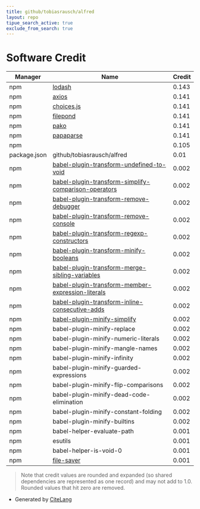 ```yaml
---
title: github/tobiasrausch/alfred
layout: repo
tipue_search_active: true
exclude_from_search: true
---
```

# Software Credit

|Manager|Name|Credit|
|-------|----|------|
|npm|[lodash](https://lodash.com/)|0.143|
|npm|[axios](https://axios-http.com)|0.141|
|npm|[choices.js](https://github.com/jshjohnson/Choices#readme)|0.141|
|npm|[filepond](https://pqina.nl/filepond/)|0.141|
|npm|[pako](https://github.com/nodeca/pako#readme)|0.141|
|npm|[papaparse](http://papaparse.com)|0.141|
|npm||0.105|
|package.json|github/tobiasrausch/alfred|0.01|
|npm|[babel-plugin-transform-undefined-to-void](https://github.com/babel/minify#readme)|0.002|
|npm|[babel-plugin-transform-simplify-comparison-operators](https://github.com/babel/minify#readme)|0.002|
|npm|[babel-plugin-transform-remove-debugger](https://github.com/babel/minify#readme)|0.002|
|npm|[babel-plugin-transform-remove-console](https://github.com/babel/minify#readme)|0.002|
|npm|[babel-plugin-transform-regexp-constructors](https://github.com/babel/minify#readme)|0.002|
|npm|[babel-plugin-transform-minify-booleans](https://github.com/babel/minify#readme)|0.002|
|npm|[babel-plugin-transform-merge-sibling-variables](https://github.com/babel/minify#readme)|0.002|
|npm|[babel-plugin-transform-member-expression-literals](https://github.com/babel/minify#readme)|0.002|
|npm|[babel-plugin-transform-inline-consecutive-adds](https://github.com/babel/minify#readme)|0.002|
|npm|[babel-plugin-minify-simplify](https://github.com/babel/minify#readme)|0.002|
|npm|babel-plugin-minify-replace|0.002|
|npm|babel-plugin-minify-numeric-literals|0.002|
|npm|babel-plugin-minify-mangle-names|0.002|
|npm|babel-plugin-minify-infinity|0.002|
|npm|babel-plugin-minify-guarded-expressions|0.002|
|npm|babel-plugin-minify-flip-comparisons|0.002|
|npm|babel-plugin-minify-dead-code-elimination|0.002|
|npm|babel-plugin-minify-constant-folding|0.002|
|npm|babel-plugin-minify-builtins|0.002|
|npm|babel-helper-evaluate-path|0.001|
|npm|esutils|0.001|
|npm|babel-helper-is-void-0|0.001|
|npm|[file-saver](https://github.com/eligrey/FileSaver.js#readme)|0.001|


> Note that credit values are rounded and expanded (so shared dependencies are represented as one record) and may not add to 1.0. Rounded values that hit zero are removed.


- Generated by [CiteLang](https://github.com/vsoch/citelang)
